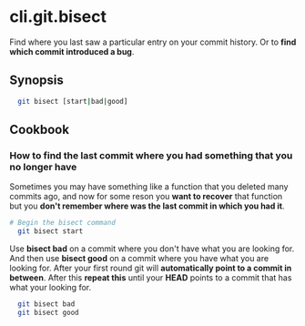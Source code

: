 # cli.git.bisect

Find where you last saw a particular entry on your commit history. Or to **find
which commit introduced a bug**.

## Synopsis

```sh
  git bisect [start|bad|good]
```

## Cookbook

### How to find the last commit where you had something that you no longer have

Sometimes you may have something like a function that you deleted many commits
ago, and now for some reson you **want to recover** that function but you
**don't remember where was the last commit in which you had it**.

```sh
# Begin the bisect command
  git bisect start
```

Use **bisect bad** on a commit where you don't have what you are looking for.
And then use **bisect good** on a commit where you have what you are looking
for. After your first round git will **automatically point to a commit in
between**. After this **repeat this** until your **HEAD** points to a commit
that has what your looking for.

```sh
  git bisect bad
  git bisect good
```
